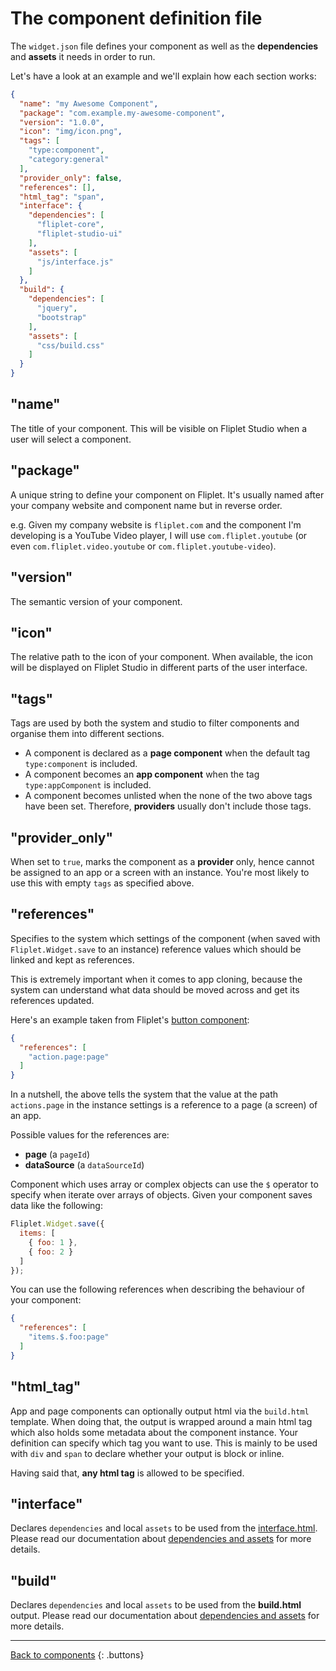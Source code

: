 # The component definition file

The `widget.json` file defines your component as well as the **dependencies** and **assets** it needs in order to run.

Let's have a look at an example and we'll explain how each section works:

```json
{
  "name": "my Awesome Component",
  "package": "com.example.my-awesome-component",
  "version": "1.0.0",
  "icon": "img/icon.png",
  "tags": [
    "type:component",
    "category:general"
  ],
  "provider_only": false,
  "references": [],
  "html_tag": "span",
  "interface": {
    "dependencies": [
      "fliplet-core",
      "fliplet-studio-ui"
    ],
    "assets": [
      "js/interface.js"
    ]
  },
  "build": {
    "dependencies": [
      "jquery",
      "bootstrap"
    ],
    "assets": [
      "css/build.css"
    ]
  }
}
```

## "name"

The title of your component. This will be visible on Fliplet Studio when a user will select a component.

## "package"

A unique string to define your component on Fliplet. It's usually named after your company website and component name but in reverse order.

e.g. Given my company website is `fliplet.com` and the component I'm developing is a YouTube Video player, I will use `com.fliplet.youtube` (or even `com.fliplet.video.youtube` or `com.fliplet.youtube-video`).

## "version"

The semantic version of your component.

## "icon"

The relative path to the icon of your component. When available, the icon will be displayed on Fliplet Studio in different parts of the user interface.

## "tags"

Tags are used by both the system and studio to filter components and organise them into different sections.

- A component is declared as a **page component** when the default tag `type:component` is included.
- A component becomes an **app component** when the tag `type:appComponent` is included.
- A component becomes unlisted when the none of the two above tags have been set. Therefore, **providers** usually don't include those tags.

## "provider_only"

When set to `true`, marks the component as a **provider** only, hence cannot be assigned to an app or a screen with an instance. You're most likely to use this with empty `tags` as specified above.

## "references"

Specifies to the system which settings of the component (when saved with `Fliplet.Widget.save` to an instance) reference values which should be linked and kept as references.

This is extremely important when it comes to app cloning, because the system can understand what data should be moved across and get its references updated.

Here's an example taken from Fliplet's [button component](https://github.com/Fliplet/fliplet-widget-primary-button):

```json
{
  "references": [
    "action.page:page"
  ]
}
```

In a nutshell, the above tells the system that the value at the path `actions.page` in the instance settings is a reference to a page (a screen) of an app.

Possible values for the references are:

- **page** (a `pageId`)
- **dataSource** (a `dataSourceId`)

Component which uses array or complex objects can use the `$` operator to specify when iterate over arrays of objects. Given your component saves data like the following:

```js
Fliplet.Widget.save({
  items: [
    { foo: 1 },
    { foo: 2 }
  ]
});
```

You can use the following references when describing the behaviour of your component:

```json
{
  "references": [
    "items.$.foo:page"
  ]
}
```

## "html_tag"

App and page components can optionally output html via the `build.html` template. When doing that, the output is wrapped around a main html tag which also holds some metadata about the component instance. Your definition can specify which tag you want to use. This is mainly to be used with `div` and `span` to declare whether your output is block or inline.

Having said that, **any html tag** is allowed to be specified.

## "interface"

Declares `dependencies` and local `assets` to be used from the [interface.html](Interface.md). Please read our documentation about [dependencies and assets](../Dependencies-and-assets) for more details.

## "build"

Declares `dependencies` and local `assets` to be used from the **build.html** output. Please read our documentation about [dependencies and assets](../Dependencies-and-assets) for more details.

---

[Back to components](../Building-components#sample-interfacehtml.md)
{: .buttons}